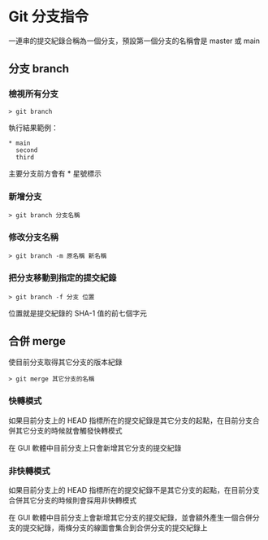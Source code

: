 # Git 分支指令

一連串的提交紀錄合稱為一個分支，預設第一個分支的名稱會是 master 或 main

## 分支 branch

### 檢視所有分支

```text
> git branch
```

執行結果範例：

```text
* main
  second
  third
```

主要分支前方會有 * 星號標示

### 新增分支

```text
> git branch 分支名稱
```

### 修改分支名稱

```text
> git branch -m 原名稱 新名稱
```

### 把分支移動到指定的提交紀錄

```text
> git branch -f 分支 位置
```

位置就是提交紀錄的 SHA-1 值的前七個字元

## 合併 merge

使目前分支取得其它分支的版本紀錄

```text
> git merge 其它分支的名稱
```

### 快轉模式

如果目前分支上的 HEAD 指標所在的提交紀錄是其它分支的起點，在目前分支合併其它分支的時候就會觸發快轉模式

在 GUI 軟體中目前分支上只會新增其它分支的提交紀錄

### 非快轉模式

如果目前分支上的 HEAD 指標所在的提交紀錄不是其它分支的起點，在目前分支合併其它分支的時候則會採用非快轉模式

在 GUI 軟體中目前分支上會新增其它分支的提交紀錄，並會額外產生一個合併分支的提交紀錄，兩條分支的線圖會集合到合併分支的提交紀錄上
